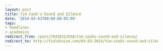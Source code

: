 ```yaml
---
layout: post 
title: Tim Cook's Sound and Silence 
date: '2014-03-03T09:00:00-05:00' 
tags: 
- headlines 
- academics 
redirect_from: /post/78438313558/tim-cooks-sound-and-silence/
redirect_to: http://fieldnoise.com/03-03-2014/tim-cooks-sound-and-silence.html
--- 
```



